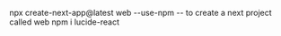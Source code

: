 npx create-next-app@latest web --use-npm   -- to create a next project called web
npm i lucide-react